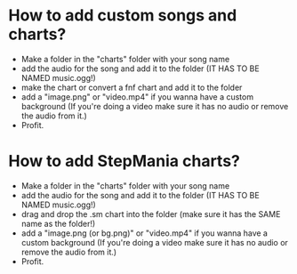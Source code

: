 # How to add custom songs and charts?

* Make a folder in the "charts" folder with your song name
* add the audio for the song and add it to the folder (IT HAS TO BE NAMED music.ogg!)
* make the chart or convert a fnf chart and add it to the folder
* add a "image.png" or "video.mp4" if you wanna have a custom background (If you're doing a video make sure it has no audio or remove the audio from it.)
* Profit.

# How to add StepMania charts?

* Make a folder in the "charts" folder with your song name
* add the audio for the song and add it to the folder (IT HAS TO BE NAMED music.ogg!)
* drag and drop the .sm chart into the folder (make sure it has the SAME name as the folder!)
* add a "image.png (or bg.png)" or "video.mp4" if you wanna have a custom background (If you're doing a video make sure it has no audio or remove the audio from it.)
* Profit.
